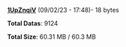 [**1UpZnqiV**](/data/1UpZnqiV.txt) (09/02/23 - 17:48)- 18 bytes

**Total Datas**: 9124

**Total Size**: 60.31 MB / 60.3 MB
